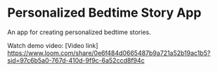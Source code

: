 # Personalized Bedtime Story App
An app for creating personalized bedtime stories.

Watch demo video: [Video link] https://www.loom.com/share/0e6f484d0665487b9a721a52b19ac1b5?sid=97c6b5a0-767d-410d-9f9c-6a52ccd8f94c
